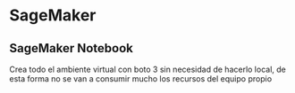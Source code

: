 # SageMaker

## SageMaker Notebook

Crea todo el ambiente virtual con boto 3 sin necesidad de hacerlo local, de esta forma no se van a consumir mucho los recursos del equipo propio